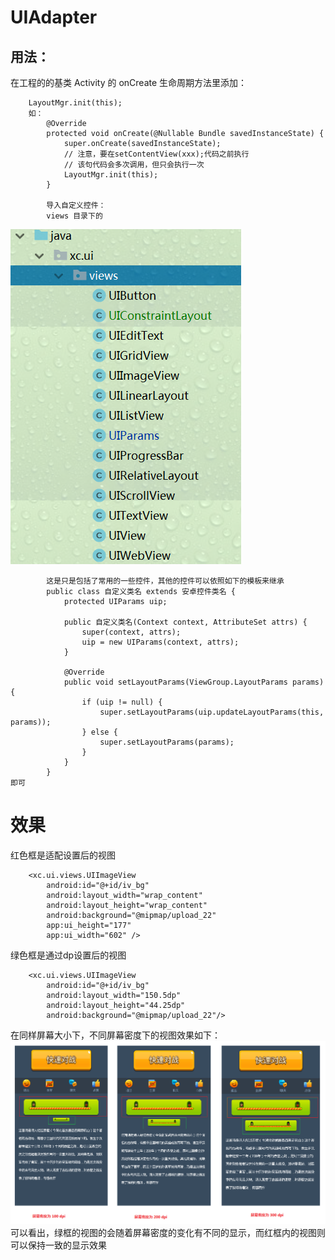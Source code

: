# UIAdapter

## 用法：
在工程的的基类 Activity 的 onCreate 生命周期方法里添加：
``````
    LayoutMgr.init(this);
    如：
        @Override
        protected void onCreate(@Nullable Bundle savedInstanceState) {
            super.onCreate(savedInstanceState);
            // 注意，要在setContentView(xxx);代码之前执行 
            // 该句代码会多次调用，但只会执行一次
            LayoutMgr.init(this);
        }

        导入自定义控件：
        views 目录下的 
``````
   ![](https://github.com/liangxichao/UIAdapter/blob/master/art/views.PNG)
``````
        这是只是包括了常用的一些控件，其他的控件可以依照如下的模板来继承
        public class 自定义类名 extends 安卓控件类名 {
            protected UIParams uip;

            public 自定义类名(Context context, AttributeSet attrs) {
                super(context, attrs);
                uip = new UIParams(context, attrs);
            }

            @Override
            public void setLayoutParams(ViewGroup.LayoutParams params) {
                if (uip != null) {
                    super.setLayoutParams(uip.updateLayoutParams(this, params));
                } else {
                    super.setLayoutParams(params);
                }
            }
        }
即可
``````
      
# 效果 #
红色框是适配设置后的视图
``````
	<xc.ui.views.UIImageView
        android:id="@+id/iv_bg"
        android:layout_width="wrap_content"
        android:layout_height="wrap_content"
        android:background="@mipmap/upload_22"
        app:ui_height="177"
        app:ui_width="602" />
``````

绿色框是通过dp设置后的视图
``````
	<xc.ui.views.UIImageView
        android:id="@+id/iv_bg"
        android:layout_width="150.5dp"
        android:layout_height="44.25dp"
        android:background="@mipmap/upload_22"/>
``````

在同样屏幕大小下，不同屏幕密度下的视图效果如下：
![](https://github.com/liangxichao/UIAdapter/blob/master/art/example.PNG)
可以看出，绿框的视图的会随着屏幕密度的变化有不同的显示，而红框内的视图则可以保持一致的显示效果